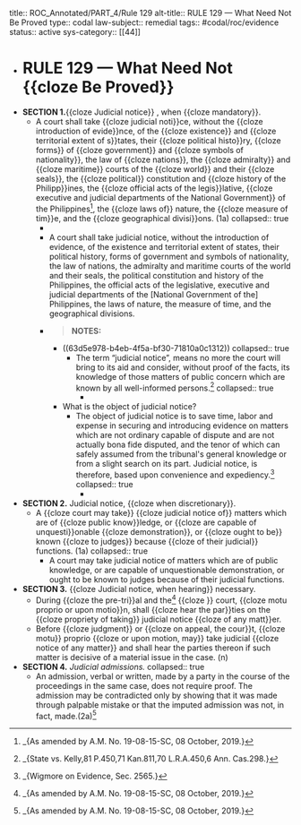 title:: ROC_Annotated/PART_4/Rule 129
alt-title:: RULE 129 — What Need Not Be Proved
type:: codal
law-subject:: remedial
tags:: #codal/roc/evidence
status:: active
sys-category:: [[44]]

- # RULE 129 — What Need Not {{cloze Be Proved}}
- **SECTION 1.**{{cloze Judicial notice}} , when {{cloze mandatory}}.
	- A court shall take {{cloze judicial noti}}ce, without the {{cloze introduction of evide}}nce, of the {{cloze existence}} and {{cloze territorial extent of s}}tates, their {{cloze political histo}}ry, {{cloze forms}} of {{cloze government}} and {{cloze symbols of nationality}}, the law of {{cloze nations}}, the {{cloze admiralty}} and {{cloze maritime}} courts of the {{cloze world}} and their {{cloze seals}}, the {{cloze political}} constitution and {{cloze history of the Philipp}}ines, the {{cloze official acts of the legis}}lative, {{cloze executive and judicial departments of the National Government}} of the Philippines[^1], the {{cloze laws of}} nature, the {{cloze measure of tim}}e, and the {{cloze geographical divisi}}ons. (1a)
	  collapsed:: true
		- [^1]: _{As amended by A.M. No. 19-08-15-SC, 08 October, 2019.}
		- A court shall take judicial notice, without the introduction of evidence, of the existence and territorial extent of states, their political history, forms of government and symbols of nationality, the law of nations, the admiralty and maritime courts of the world and their seals, the political constitution and history of the Philippines, the official acts of the legislative, executive and judicial departments of the [National Government of the] Philippines, the laws of nature, the measure of time, and the geographical divisions.
		- > **NOTES:**
			- ((63d5e978-b4eb-4f5a-bf30-71810a0c1312))
			  collapsed:: true
				- The term “judicial notice”, means no more the court will bring to its aid and consider, without proof of the facts, its knowledge of those matters of public concern which are known by all well-informed persons.[^q1]
				  collapsed:: true
					- [^q1]: _{State vs. Kelly,81 P.450,71 Kan.811,70 L.R.A.450,6 Ann. Cas.298.}
			- What is the object of judicial notice?
				- The object of judicial notice is to save time, labor and expense in securing and introducing evidence on matters which are not ordinary capable of dispute and are not actually bona fide disputed, and the tenor of which can safely assumed from the tribunal's general knowledge or from a slight search on its part. Judicial notice, is therefore, based upon convenience and expediency.[^q2]
				  collapsed:: true
					- [^q2]: _{Wigmore on Evidence, Sec. 2565.}
- **SECTION 2.** Judicial notice, {{cloze when discretionary}}.
	- A {{cloze court may take}} {{cloze judicial notice of}} matters which are of {{cloze public know}}ledge, or {{cloze are capable of unquesti}}onable {{cloze demonstration}}, or {{cloze ought to be}} known {{cloze to judges}} because {{cloze of their judicial}} functions. (1a)
	  collapsed:: true
		- A court may take judicial notice of matters which are of public knowledge, or are capable of unquestionable demonstration, or ought to be known to judges because of their judicial functions.
- **SECTION 3.** {{cloze Judicial notice, when hearing}} necessary.
	- During {{cloze the pre-tri}}al  and the[^1] {{cloze }} court, {{cloze motu proprio or upon motio}}n, shall {{cloze hear the par}}ties on the {{cloze propriety of taking}} judicial notice {{cloze of any matt}}er.
	- Before {{cloze judgment}} or {{cloze on appeal, the cour}}t, {{cloze motu}} proprio {{cloze or upon motion, may}} take judicial {{cloze notice of any matter}} and shall hear the parties thereon if such matter is decisive of a material issue in the case. (n)
- **SECTION 4.** *Judicial admissions.*
  collapsed:: true
	- An admission, verbal or written, made by a party in the course of the proceedings in the same case, does not require proof. The admission may be contradicted only by showing that it was made through palpable mistake or that the imputed admission was not, in fact, made.(2a)[^1]
